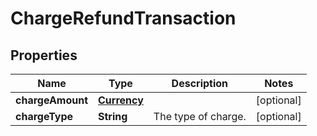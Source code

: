 # ChargeRefundTransaction

## Properties
Name | Type | Description | Notes
------------ | ------------- | ------------- | -------------
**chargeAmount** | [**Currency**](Currency.md) |  |  [optional]
**chargeType** | **String** | The type of charge. |  [optional]
